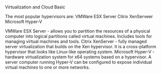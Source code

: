 Virtualization and Cloud Basic

The most popular hypervisors are:
VMWare ESX Server
Citrix XenServeer
Microsoft Hyper-V

VMWare ESX Server - allows you to partition the resources of a physical computer into logical partitions called virtual machines. Includes tools for managing virtual machines and tools.
Citrix XenServer  - fully managed server virtualization that builds on the Xen hypervisor. It is a cross-platform hypervisor that looks like Linux-like operating system.
Microsoft Hyper-V - hardware virtualization system for x64 systems based on a hypervisor. A server computer running Hyper-V can be configured to expose individual virtual machines to one or more networks.



